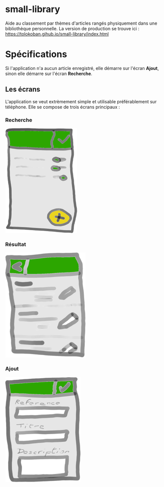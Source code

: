 # small-library
Aide au classement par thèmes d'articles rangés physiquement dans une bibliothèque personnelle.
La version de production se trouve ici : https://tolokoban.gihub.io/small-library/index.html

# Spécifications
Si l'application n'a aucun article enregistré, elle démarre sur l'écran __Ajout__, sinon elle démarre sur l'écran __Recherche__.

## Les écrans
L'application se veut extrèmement simple et utilisable préférablement sur téléphone.
Elle se compose de trois écrans principaux :

### Recherche
![Recherche](img/screen-1.png) 

### Résultat
![Résultat](img/screen-2.png) 

### Ajout
![Ajout](img/screen-3.png) 






